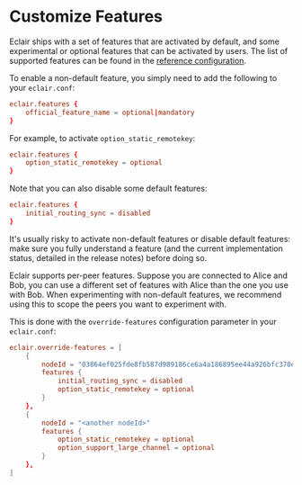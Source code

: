 # Customize Features

Eclair ships with a set of features that are activated by default, and some experimental or optional features that can be activated by users.
The list of supported features can be found in the [reference configuration](https://github.com/ACINQ/eclair/blob/master/eclair-core/src/main/resources/reference.conf).

To enable a non-default feature, you simply need to add the following to your `eclair.conf`:

```conf
eclair.features {
    official_feature_name = optional|mandatory
}
```

For example, to activate `option_static_remotekey`:

```conf
eclair.features {
    option_static_remotekey = optional
}
```

Note that you can also disable some default features:

```conf
eclair.features {
    initial_routing_sync = disabled
}
```

It's usually risky to activate non-default features or disable default features: make sure you fully understand a feature (and the current implementation status, detailed in the release notes) before doing so.

Eclair supports per-peer features. Suppose you are connected to Alice and Bob, you can use a different set of features with Alice than the one you use with Bob. When experimenting with non-default features, we recommend using this to scope the peers you want to experiment with.

This is done with the `override-features` configuration parameter in your `eclair.conf`:

```conf
eclair.override-features = [
    {
        nodeId = "03864ef025fde8fb587d989186ce6a4a186895ee44a926bfc370e2c366597a3f8f"
        features {
            initial_routing_sync = disabled
            option_static_remotekey = optional
        }
    },
    {
        nodeId = "<another nodeId>"
        features {
            option_static_remotekey = optional
            option_support_large_channel = optional
        }
    },
]
```